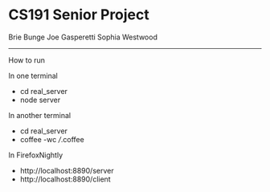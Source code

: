 # CS191 Senior Project

Brie Bunge
Joe Gasperetti
Sophia Westwood

---

How to run

In one terminal
- cd real_server
- node server

In another terminal
- cd real_server
- coffee -wc */*.coffee

In FirefoxNightly
- http://localhost:8890/server
- http://localhost:8890/client
